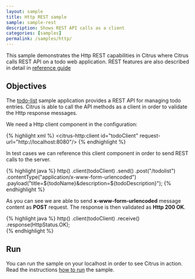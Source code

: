 ```yaml
---
layout: sample
title: Http REST sample
sample: sample-rest
description: Shows REST API calls as a client
categories: [samples]
permalink: /samples/http/
---
```


This sample demonstrates the Http REST capabilities in Citrus where Citrus calls REST API on a todo web application. REST features are
also described in detail in [reference guide](http://www.citrusframework.org/reference/html/index.html#http)

Objectives
---------

The [todo-list](/samples/todo-app/) sample application provides a REST API for managing todo entries.
Citrus is able to call the API methods as a client in order to validate the Http response messages.

We need a Http client component in the configuration:

{% highlight xml %}
<citrus-http:client id="todoClient"
                    request-url="http://localhost:8080"/>
{% endhighlight %}
   
In test cases we can reference this client component in order to send REST calls to the server.

{% highlight java %}
http()
    .client(todoClient)
    .send()
    .post("/todolist")
    .contentType("application/x-www-form-urlencoded")
    .payload("title=${todoName}&description=${todoDescription}");
{% endhighlight %}
        
As you can see we are able to send **x-www-form-urlencoded** message content as **POST** request. The response is then validated as **Http 200 OK**.

{% highlight java %}
http()
    .client(todoClient)
    .receive()
    .response(HttpStatus.OK);    
{% endhighlight %}
                
Run
---------

You can run the sample on your localhost in order to see Citrus in action. Read the instructions [how to run](/samples/run/) the sample.